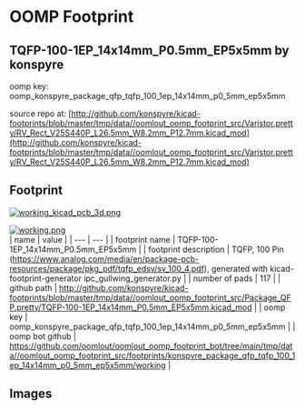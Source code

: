 # OOMP Footprint  
## TQFP-100-1EP_14x14mm_P0.5mm_EP5x5mm  by konspyre  
  
oomp key: oomp_konspyre_package_qfp_tqfp_100_1ep_14x14mm_p0_5mm_ep5x5mm  
  
source repo at: [http://github.com/konspyre/kicad-footprints/blob/master/tmp/data//oomlout_oomp_footprint_src/Varistor.pretty/RV_Rect_V25S440P_L26.5mm_W8.2mm_P12.7mm.kicad_mod](http://github.com/konspyre/kicad-footprints/blob/master/tmp/data//oomlout_oomp_footprint_src/Varistor.pretty/RV_Rect_V25S440P_L26.5mm_W8.2mm_P12.7mm.kicad_mod)  
## Footprint  
  
[![working_kicad_pcb_3d.png](working_kicad_pcb_3d_600.png)](working_kicad_pcb_3d.png)  
  
[![working.png](working_600.png)](working.png)  
| name | value | 
| --- | --- | 
| footprint name | TQFP-100-1EP_14x14mm_P0.5mm_EP5x5mm | 
| footprint description | TQFP, 100 Pin (https://www.analog.com/media/en/package-pcb-resources/package/pkg_pdf/tqfp_edsv/sv_100_4.pdf), generated with kicad-footprint-generator ipc_gullwing_generator.py | 
| number of pads | 117 | 
| github path | http://github.com/konspyre/kicad-footprints/blob/master/tmp/data//oomlout_oomp_footprint_src/Package_QFP.pretty/TQFP-100-1EP_14x14mm_P0.5mm_EP5x5mm.kicad_mod | 
| oomp key | oomp_konspyre_package_qfp_tqfp_100_1ep_14x14mm_p0_5mm_ep5x5mm | 
| oomp bot github | https://github.com/oomlout/oomlout_oomp_footprint_bot/tree/main/tmp/data//oomlout_oomp_footprint_src/footprints/konspyre_package_qfp_tqfp_100_1ep_14x14mm_p0_5mm_ep5x5mm/working | 
## Images  
